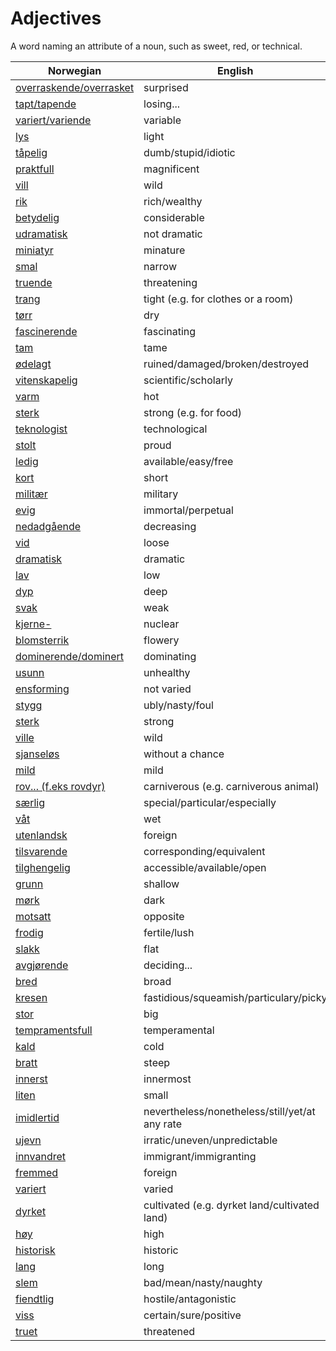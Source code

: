 # Adjectives

A word naming an attribute of a noun, such as sweet, red, or technical.

| Norwegian | English |
| --- | --- |
| [overraskende/overrasket](https://www.ordnett.no/search?language=no&phrase=overraskende/overrasket) | surprised |
| [tapt/tapende](https://www.ordnett.no/search?language=no&phrase=tapt/tapende) | losing... |
| [variert/variende](https://www.ordnett.no/search?language=no&phrase=variert/variende) | variable |
| [lys](https://www.ordnett.no/search?language=no&phrase=lys) | light |
| [tåpelig](https://www.ordnett.no/search?language=no&phrase=tåpelig) | dumb/stupid/idiotic |
| [praktfull](https://www.ordnett.no/search?language=no&phrase=praktfull) | magnificent |
| [vill](https://www.ordnett.no/search?language=no&phrase=vill) | wild |
| [rik](https://www.ordnett.no/search?language=no&phrase=rik) | rich/wealthy |
| [betydelig](https://www.ordnett.no/search?language=no&phrase=betydelig) | considerable |
| [udramatisk](https://www.ordnett.no/search?language=no&phrase=udramatisk) | not dramatic |
| [miniatyr](https://www.ordnett.no/search?language=no&phrase=miniatyr) | minature |
| [smal](https://www.ordnett.no/search?language=no&phrase=smal) | narrow |
| [truende](https://www.ordnett.no/search?language=no&phrase=truende) | threatening |
| [trang](https://www.ordnett.no/search?language=no&phrase=trang) | tight (e.g. for clothes or a room) |
| [tørr](https://www.ordnett.no/search?language=no&phrase=tørr) | dry |
| [fascinerende](https://www.ordnett.no/search?language=no&phrase=fascinerende) | fascinating |
| [tam](https://www.ordnett.no/search?language=no&phrase=tam) | tame |
| [ødelagt](https://www.ordnett.no/search?language=no&phrase=ødelagt) | ruined/damaged/broken/destroyed |
| [vitenskapelig](https://www.ordnett.no/search?language=no&phrase=vitenskapelig) | scientific/scholarly |
| [varm](https://www.ordnett.no/search?language=no&phrase=varm) | hot |
| [sterk](https://www.ordnett.no/search?language=no&phrase=sterk) | strong (e.g. for food) |
| [teknologist](https://www.ordnett.no/search?language=no&phrase=teknologist) | technological |
| [stolt](https://www.ordnett.no/search?language=no&phrase=stolt) | proud |
| [ledig](https://www.ordnett.no/search?language=no&phrase=ledig) | available/easy/free |
| [kort](https://www.ordnett.no/search?language=no&phrase=kort) | short |
| [militær](https://www.ordnett.no/search?language=no&phrase=militær) | military |
| [evig](https://www.ordnett.no/search?language=no&phrase=evig) | immortal/perpetual |
| [nedadgående](https://www.ordnett.no/search?language=no&phrase=nedadgående) | decreasing |
| [vid](https://www.ordnett.no/search?language=no&phrase=vid) | loose |
| [dramatisk](https://www.ordnett.no/search?language=no&phrase=dramatisk) | dramatic |
| [lav](https://www.ordnett.no/search?language=no&phrase=lav) | low |
| [dyp](https://www.ordnett.no/search?language=no&phrase=dyp) | deep |
| [svak](https://www.ordnett.no/search?language=no&phrase=svak) | weak |
| [kjerne-](https://www.ordnett.no/search?language=no&phrase=kjerne-) | nuclear |
| [blomsterrik](https://www.ordnett.no/search?language=no&phrase=blomsterrik) | flowery |
| [dominerende/dominert](https://www.ordnett.no/search?language=no&phrase=dominerende/dominert) | dominating |
| [usunn](https://www.ordnett.no/search?language=no&phrase=usunn) | unhealthy |
| [ensforming](https://www.ordnett.no/search?language=no&phrase=ensforming) | not varied |
| [stygg](https://www.ordnett.no/search?language=no&phrase=stygg) | ubly/nasty/foul |
| [sterk](https://www.ordnett.no/search?language=no&phrase=sterk) | strong |
| [ville](https://www.ordnett.no/search?language=no&phrase=ville) | wild |
| [sjanseløs](https://www.ordnett.no/search?language=no&phrase=sjanseløs) | without a chance |
| [mild](https://www.ordnett.no/search?language=no&phrase=mild) | mild |
| [rov... (f.eks rovdyr)](https://www.ordnett.no/search?language=no&phrase=rov...%20(f.eks%20rovdyr)) | carniverous (e.g. carniverous animal) |
| [særlig](https://www.ordnett.no/search?language=no&phrase=særlig) | special/particular/especially |
| [våt](https://www.ordnett.no/search?language=no&phrase=våt) | wet |
| [utenlandsk](https://www.ordnett.no/search?language=no&phrase=utenlandsk) | foreign |
| [tilsvarende](https://www.ordnett.no/search?language=no&phrase=tilsvarende) | corresponding/equivalent |
| [tilghengelig](https://www.ordnett.no/search?language=no&phrase=tilghengelig) | accessible/available/open |
| [grunn](https://www.ordnett.no/search?language=no&phrase=grunn) | shallow |
| [mørk](https://www.ordnett.no/search?language=no&phrase=mørk) | dark |
| [motsatt](https://www.ordnett.no/search?language=no&phrase=motsatt) | opposite |
| [frodig](https://www.ordnett.no/search?language=no&phrase=frodig) | fertile/lush |
| [slakk](https://www.ordnett.no/search?language=no&phrase=slakk) | flat |
| [avgjørende](https://www.ordnett.no/search?language=no&phrase=avgjørende) | deciding... |
| [bred](https://www.ordnett.no/search?language=no&phrase=bred) | broad |
| [kresen](https://www.ordnett.no/search?language=no&phrase=kresen) | fastidious/squeamish/particulary/picky |
| [stor](https://www.ordnett.no/search?language=no&phrase=stor) | big |
| [tempramentsfull](https://www.ordnett.no/search?language=no&phrase=tempramentsfull) | temperamental |
| [kald](https://www.ordnett.no/search?language=no&phrase=kald) | cold |
| [bratt](https://www.ordnett.no/search?language=no&phrase=bratt) | steep |
| [innerst](https://www.ordnett.no/search?language=no&phrase=innerst) | innermost |
| [liten](https://www.ordnett.no/search?language=no&phrase=liten) | small |
| [imidlertid](https://www.ordnett.no/search?language=no&phrase=imidlertid) | nevertheless/nonetheless/still/yet/at any rate |
| [ujevn](https://www.ordnett.no/search?language=no&phrase=ujevn) | irratic/uneven/unpredictable |
| [innvandret](https://www.ordnett.no/search?language=no&phrase=innvandret) | immigrant/immigranting |
| [fremmed](https://www.ordnett.no/search?language=no&phrase=fremmed) | foreign |
| [variert](https://www.ordnett.no/search?language=no&phrase=variert) | varied |
| [dyrket](https://www.ordnett.no/search?language=no&phrase=dyrket) | cultivated (e.g. dyrket land/cultivated land) |
| [høy](https://www.ordnett.no/search?language=no&phrase=høy) | high |
| [historisk](https://www.ordnett.no/search?language=no&phrase=historisk) | historic |
| [lang](https://www.ordnett.no/search?language=no&phrase=lang) | long |
| [slem](https://www.ordnett.no/search?language=no&phrase=slem) | bad/mean/nasty/naughty |
| [fiendtlig](https://www.ordnett.no/search?language=no&phrase=fiendtlig) | hostile/antagonistic |
| [viss](https://www.ordnett.no/search?language=no&phrase=viss) | certain/sure/positive |
| [truet](https://www.ordnett.no/search?language=no&phrase=truet) | threatened |

